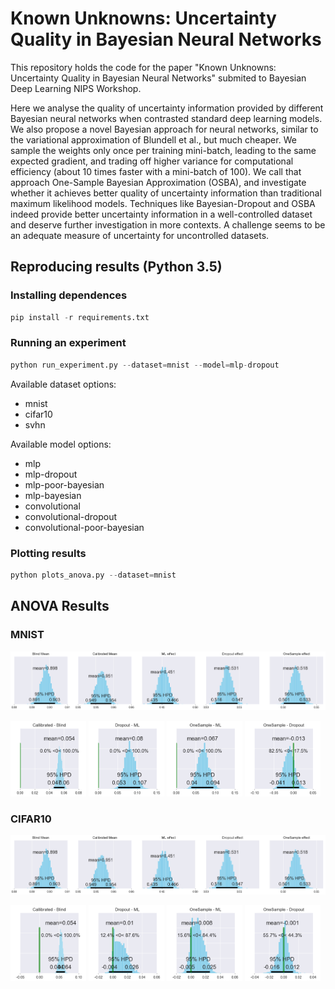 # Known Unknowns: Uncertainty Quality in Bayesian Neural Networks

This repository holds the code for the paper "Known Unknowns: Uncertainty Quality in Bayesian Neural Networks" submited to Bayesian Deep Learning NIPS Workshop.

Here we analyse the quality of uncertainty information provided by different Bayesian neural networks when contrasted standard deep learning models. We also propose a novel Bayesian approach for neural networks, similar to the variational approximation of Blundell et al., but much cheaper. We sample the weights only once per training mini-batch, leading to the same expected gradient, and trading off higher variance for computational efficiency (about 10 times faster with a mini-batch of 100). We call that approach One-Sample Bayesian Approximation (OSBA), and investigate whether it achieves better quality of uncertainty information than traditional maximum likelihood models. Techniques like Bayesian-Dropout and OSBA indeed provide better uncertainty information in a well-controlled dataset and deserve further investigation in more contexts. A challenge seems to be an adequate measure of uncertainty for uncontrolled datasets.

## Reproducing results (Python 3.5)

### Installing dependences
```python
pip install -r requirements.txt
```

### Running an experiment

```python
python run_experiment.py --dataset=mnist --model=mlp-dropout
```

Available dataset options:
* mnist
* cifar10
* svhn

Available model options:
* mlp
* mlp-dropout
* mlp-poor-bayesian
* mlp-bayesian
* convolutional
* convolutional-dropout
* convolutional-poor-bayesian


### Plotting results

```python
python plots_anova.py --dataset=mnist
```

## ANOVA Results

### MNIST

![Effects](mnist_results/images/effects.png "Effects")

<img src="mnist_results/images/diff_iou_io.png" alt="Dropout - ML" width="24%"/>
<img src="mnist_results/images/diff_drop_ml.png" alt="Dropout - ML" width="24%"/>
<img src="mnist_results/images/diff_os_ml.png" alt="Dropout - ML" width="24%"/>
<img src="mnist_results/images/diff_os_drop.png" alt="Dropout - ML" width="24%"/>

### CIFAR10

![Effects](mnist_results/images/effects.png "Effects")

<img src="cifar10_results/images/diff_iou_io.png" alt="Dropout - ML" width="24%"/>
<img src="cifar10_results/images/diff_drop_ml.png" alt="Dropout - ML" width="24%"/>
<img src="cifar10_results/images/diff_os_ml.png" alt="Dropout - ML" width="24%"/>
<img src="cifar10_results/images/diff_os_drop.png" alt="Dropout - ML" width="24%"/>
